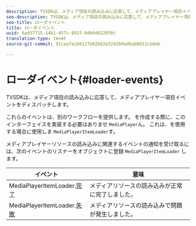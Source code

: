 ```yaml
---
description: TVSDKは、メディア項目の読み込みに応答して、メディアプレイヤー項目イベントをディスパッチします。
seo-description: TVSDKは、メディア項目の読み込みに応答して、メディアプレイヤー項目イベントをディスパッチします。
seo-title: ローダイベント
title: ローダイベント
uuid: 0ad37715-14b1-457c-892f-0db0d6220f0c
translation-type: tm+mt
source-git-commit: 91cea7acb8127e02b82e5242b9ad6ab0d12ce0eb

---
```



# ローダイベント{#loader-events}

TVSDKは、メディア項目の読み込みに応答して、メディアプレイヤー項目イベントをディスパッチします。

これらのイベントは、別のワークフローを提供します。 を作成する際に、このインターフェイスを実装する必要はありませ `MediaPlayer`ん。 これは、を使用する場合に使用しま `MediaPlayerItemLoader`す。

メディアプレイヤーリソースの読み込みに関連するイベントの通知を受け取るには、次のイベントのリスナーをオブジェクトに登録 `MediaPlayerItemLoader` します。

| イベント | 意味 |
|---|---|
| MediaPlayerItemLoader.[完了](https://help.adobe.com/en_US/primetime/api/psdk/asdoc-dhls_1.4/com/adobe/mediacore/MediaPlayerItemLoader.html#event:completed) | メディアリソースの読み込みが正常に完了しました。 |
| MediaPlayerItemLoader.[失敗](https://help.adobe.com/en_US/primetime/api/psdk/asdoc-dhls_1.4/com/adobe/mediacore/MediaPlayerItemLoader.html#event:failed) | メディアリソースの読み込みで問題が発生しました。 |